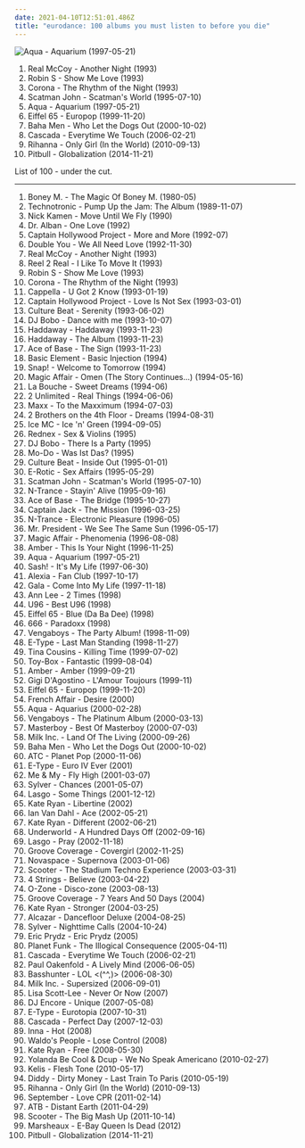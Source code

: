 ```yaml
---
date: 2021-04-10T12:51:01.486Z
title: "eurodance: 100 albums you must listen to before you die"
---
```

![Aqua - Aquarium (1997-05-21)](http://coverartarchive.org/release/6faa4168-52d1-4375-8b67-2b143a370a75/2570451062-500.jpg "Aqua - Aquarium (1997-05-21)")
<ol class="albums">
<li data-cover="https://img.discogs.com/d28tpqQucwJ9drJ-Ad8JCNBVpoI=/fit-in/371x600/filters:strip_icc():format(jpeg):mode_rgb():quality(90)/discogs-images/R-1737046-1333832985.jpeg.jpg" data-tags="90s, pop, dance" role="button">Real McCoy - Another Night (1993)</li>
<li data-cover="https://img.discogs.com/iSFCUQpS0bq14_pXSQHE8wAWPsI=/fit-in/320x320/filters:strip_icc():format(jpeg):mode_rgb():quality(90)/discogs-images/R-199092-1160064313.jpeg.jpg" data-tags="eurodance" role="button">Robin S - Show Me Love (1993)</li>
<li data-cover="http://coverartarchive.org/release/0fc72651-d79f-4dd4-91d2-7828c57ebdc9/1000576572-500.jpg" data-tags="eurodance" role="button">Corona - The Rhythm of the Night (1993)</li>
<li data-cover="http://coverartarchive.org/release/191efea3-5ed8-4faf-8f79-bdac547ebaa1/11144299719-500.jpg" data-tags="eurodance" role="button">Scatman John - Scatman's World (1995-07-10)</li>
<li data-cover="http://coverartarchive.org/release/6faa4168-52d1-4375-8b67-2b143a370a75/2570451062-500.jpg" data-tags="dance, pop, eurodance, 90s" role="button">Aqua - Aquarium (1997-05-21)</li>
<li data-cover="https://img.discogs.com/nS0Ki-zjzw2hkc92SuWBm96N3Ac=/fit-in/600x559/filters:strip_icc():format(jpeg):mode_rgb():quality(90)/discogs-images/R-2814485-1508723241-5156.jpeg.jpg" data-tags="electronic, eurodance" role="button">Eiffel 65 - Europop (1999-11-20)</li>
<li data-cover="http://coverartarchive.org/release/e1eb09f5-090f-4a15-8fa2-a8cf7c16d87d/11878814902-500.jpg" data-tags="eurodance" role="button">Baha Men - Who Let the Dogs Out (2000-10-02)</li>
<li data-cover="http://coverartarchive.org/release/bd693fb6-6fbd-4cbe-9b61-a78f18112910/28388783118-500.jpg" data-tags="dance" role="button">Cascada - Everytime We Touch (2006-02-21)</li>
<li data-cover="http://coverartarchive.org/release/2614fa40-51f9-49a2-8307-1880160009da/22593745203-500.jpg" data-tags="pop, dance-pop" role="button">Rihanna - Only Girl (In the World) (2010-09-13)</li>
<li data-cover="http://coverartarchive.org/release/370c5560-795d-478e-b034-b9f1bb06776d/9274778864-500.jpg" data-tags="pop" role="button">Pitbull - Globalization (2014-11-21)</li>
</ol>
List of 100 - under the cut.
<!-- more -->

_________________

<ol class="albums">
<li data-cover="http://coverartarchive.org/release/9375b3c1-8573-4c02-ae01-8ce10003626e/9089438130-500.jpg" data-tags="pop, easy listening, eurodance, have on vinyl, want-on-vinyl" role="button">
Boney M. - The Magic Of Boney M. (1980-05)
</li>
<li data-cover="http://coverartarchive.org/release/c5cebb29-b2eb-3280-af6b-0576f80a4030/6980862721-500.jpg" data-tags="eurodance" role="button">
Technotronic - Pump Up the Jam: The Album (1989-11-07)
</li>
<li data-cover="https://img.discogs.com/6FsQzhhz2A4-hQBp89F65E5piC4=/fit-in/300x261/filters:strip_icc():format(jpeg):mode_rgb():quality(90)/discogs-images/R-4745813-1374175184-2110.jpeg.jpg" data-tags="eurodance" role="button">
Nick Kamen - Move Until We Fly (1990)
</li>
<li data-cover="https://img.discogs.com/ZGY_GtkIsXPpX_vMr2FDO2ORKKU=/fit-in/600x593/filters:strip_icc():format(jpeg):mode_rgb():quality(90)/discogs-images/R-13418522-1553826717-8013.jpeg.jpg" data-tags="eurodance, club dance" role="button">
Dr. Alban - One Love (1992)
</li>
<li data-cover="https://img.discogs.com/ccclWdN_9z2XW_0rTw0Ui9VnoWI=/fit-in/600x596/filters:strip_icc():format(jpeg):mode_rgb():quality(90)/discogs-images/R-208583-1351360362-2268.jpeg.jpg" data-tags="eurodance" role="button">
Captain Hollywood Project - More and More (1992-07)
</li>
<li data-cover="http://coverartarchive.org/release/4443909a-3cf7-4ea7-b4a7-7b39f387f32e/24617626216-500.jpg" data-tags="eurodance" role="button">
Double You - We All Need Love (1992-11-30)
</li>
<li data-cover="https://img.discogs.com/d28tpqQucwJ9drJ-Ad8JCNBVpoI=/fit-in/371x600/filters:strip_icc():format(jpeg):mode_rgb():quality(90)/discogs-images/R-1737046-1333832985.jpeg.jpg" data-tags="90s, pop, dance" role="button">
Real McCoy - Another Night (1993)
</li>
<li data-cover="https://img.discogs.com/46dad272331b770e45c28eea695bf30f59a15b86/images/spacer.gif" data-tags="eurodance" role="button">
Reel 2 Real - I Like To Move It (1993)
</li>
<li data-cover="https://img.discogs.com/iSFCUQpS0bq14_pXSQHE8wAWPsI=/fit-in/320x320/filters:strip_icc():format(jpeg):mode_rgb():quality(90)/discogs-images/R-199092-1160064313.jpeg.jpg" data-tags="eurodance" role="button">
Robin S - Show Me Love (1993)
</li>
<li data-cover="http://coverartarchive.org/release/0fc72651-d79f-4dd4-91d2-7828c57ebdc9/1000576572-500.jpg" data-tags="eurodance" role="button">
Corona - The Rhythm of the Night (1993)
</li>
<li data-cover="http://coverartarchive.org/release/a588291e-b9c5-4d27-a9e4-25d3b1aa38c9/18106242357-500.jpg" data-tags="eurodance" role="button">
Cappella - U Got 2 Know (1993-01-19)
</li>
<li data-cover="https://img.discogs.com/P78YrBTM9Q-PoAB691k7CVGzMQo=/fit-in/600x600/filters:strip_icc():format(jpeg):mode_rgb():quality(90)/discogs-images/R-1494525-1303332793.jpeg.jpg" data-tags="eurodance" role="button">
Captain Hollywood Project - Love Is Not Sex (1993-03-01)
</li>
<li data-cover="https://img.discogs.com/miufkZLMh3CMK5BpilE2Fsb7csc=/fit-in/500x500/filters:strip_icc():format(jpeg):mode_rgb():quality(90)/discogs-images/R-2890978-1317057513.jpeg.jpg" data-tags="eurodance" role="button">
Culture Beat - Serenity (1993-06-02)
</li>
<li data-cover="https://img.discogs.com/gGpZdgD1C03_AymZqWZgv-kIZDY=/fit-in/600x578/filters:strip_icc():format(jpeg):mode_rgb():quality(90)/discogs-images/R-2040805-1260286672.jpeg.jpg" data-tags="eurodance" role="button">
DJ Bobo - Dance with me (1993-10-07)
</li>
<li data-cover="http://coverartarchive.org/release/0f34641f-a3b0-4f28-a168-397085e54e3f/11660848788-500.jpg" data-tags="dance, eurodance" role="button">
Haddaway - Haddaway (1993-11-23)
</li>
<li data-cover="http://coverartarchive.org/release/3e628ebd-769e-4848-9aa5-5b1bcbe1cc26/28882040167-500.jpg" data-tags="dance" role="button">
Haddaway - The Album (1993-11-23)
</li>
<li data-cover="http://coverartarchive.org/release/9713fc8a-1b94-4fdb-856c-1fd3530d07b8/8570302729-500.jpg" data-tags="90s, pop, dance" role="button">
Ace of Base - The Sign (1993-11-23)
</li>
<li data-cover="http://coverartarchive.org/release/9112314a-34cf-4ec7-8c57-d295ef12e052/18100481856-500.jpg" data-tags="eurodance" role="button">
Basic Element - Basic Injection (1994)
</li>
<li data-cover="http://coverartarchive.org/release/4b2d08c6-d0fb-489d-8f8a-807245398884/21095361893-500.jpg" data-tags="house, eurodance" role="button">
Snap! - Welcome to Tomorrow (1994)
</li>
<li data-cover="http://coverartarchive.org/release/5e7860b0-0de2-49b7-96f7-b69e20d24a02/8380041219-500.jpg" data-tags="eurodance" role="button">
Magic Affair - Omen (The Story Continues...) (1994-05-16)
</li>
<li data-cover="https://img.discogs.com/PV1iQieh0p53FdHTOg-hZWcVsgc=/fit-in/600x600/filters:strip_icc():format(jpeg):mode_rgb():quality(90)/discogs-images/R-314595-1428162523-2583.jpeg.jpg" data-tags="eurodance, 90s" role="button">
La Bouche - Sweet Dreams (1994-06)
</li>
<li data-cover="http://coverartarchive.org/release/1b53a0c3-fd87-49de-8148-289934160e5c/10101740213-500.jpg" data-tags="eurodance" role="button">
2 Unlimited - Real Things (1994-06-06)
</li>
<li data-cover="https://img.discogs.com/0--KbNIwLHH5nPfxZoBDjYqW_cA=/fit-in/600x600/filters:strip_icc():format(jpeg):mode_rgb():quality(90)/discogs-images/R-161154-1363497455-9013.jpeg.jpg" data-tags="eurodance" role="button">
Maxx - To the Maxximum (1994-07-03)
</li>
<li data-cover="http://coverartarchive.org/release/19f5f68e-94d8-4e50-baf3-7afcb077cb65/6674001458-500.jpg" data-tags="eurodance" role="button">
2 Brothers on the 4th Floor - Dreams (1994-08-31)
</li>
<li data-cover="http://coverartarchive.org/release/3967e6e8-a1ae-4b60-92a9-125d36a1dcb6/7355576073-500.jpg" data-tags="90s, eurodance, dance music, dance 90s, euro 90s" role="button">
Ice MC - Ice 'n' Green (1994-09-05)
</li>
<li data-cover="https://img.discogs.com/pAKaNMcVw3-Vj6P_FpeUQ6p6gXo=/fit-in/600x594/filters:strip_icc():format(jpeg):mode_rgb():quality(90)/discogs-images/R-435832-1197757353.jpeg.jpg" data-tags="eurodance" role="button">
Rednex - Sex & Violins (1995)
</li>
<li data-cover="http://coverartarchive.org/release/18b9a449-1870-4765-a544-6075577d97da/8778838307-500.jpg" data-tags="eurodance" role="button">
DJ Bobo - There Is a Party (1995)
</li>
<li data-cover="http://coverartarchive.org/release/1abf1e7e-3d9c-42cf-940e-11b05f57a739/1573772968-500.jpg" data-tags="eurodance" role="button">
Mo-Do - Was Ist Das? (1995)
</li>
<li data-cover="https://img.discogs.com/hw6MVcnl78RqszSL4uLctwx_JxE=/fit-in/600x514/filters:strip_icc():format(jpeg):mode_rgb():quality(90)/discogs-images/R-50930-1414879430-9515.jpeg.jpg" data-tags="eurodance" role="button">
Culture Beat - Inside Out (1995-01-01)
</li>
<li data-cover="http://coverartarchive.org/release/4cb89bdd-5d91-49b8-ab2d-abc643329f30/1966562832-500.jpg" data-tags="eurodance" role="button">
E-Rotic - Sex Affairs (1995-05-29)
</li>
<li data-cover="http://coverartarchive.org/release/191efea3-5ed8-4faf-8f79-bdac547ebaa1/11144299719-500.jpg" data-tags="eurodance" role="button">
Scatman John - Scatman's World (1995-07-10)
</li>
<li data-cover="http://coverartarchive.org/release/1f004355-1b02-424f-a7dc-da14d67aa4df/6421772782-500.jpg" data-tags="disco, trance, electronic, electronica, pop, dance, techno, house, 90s, eurodance, eurotrance, club-dance, dream dance, wanttohearagain" role="button">
N-Trance - Stayin' Alive (1995-09-16)
</li>
<li data-cover="https://img.discogs.com/ct56AV-If_RD7r10Q69FLoS_ONA=/fit-in/600x522/filters:strip_icc():format(jpeg):mode_rgb():quality(90)/discogs-images/R-106285-1472305848-5953.jpeg.jpg" data-tags="90s, pop, dance" role="button">
Ace of Base - The Bridge (1995-10-27)
</li>
<li data-cover="http://coverartarchive.org/release/a89276b7-da33-4ce8-993b-165784bc0095/8160789545-500.jpg" data-tags="eurodance" role="button">
Captain Jack - The Mission (1996-03-25)
</li>
<li data-cover="https://img.discogs.com/CPCt4OOj_KmUY5_qteppdXQQuFk=/fit-in/600x598/filters:strip_icc():format(jpeg):mode_rgb():quality(90)/discogs-images/R-393597-1484439237-1551.jpeg.jpg" data-tags="electronic, pop, 80s, dance, house" role="button">
N-Trance - Electronic Pleasure (1996-05)
</li>
<li data-cover="http://coverartarchive.org/release/20c919be-40a7-4f86-849c-c0ddb924e26e/26887441553-500.jpg" data-tags="eurodance" role="button">
Mr. President - We See The Same Sun (1996-05-17)
</li>
<li data-cover="https://img.discogs.com/rO27RHRs-NhKOyJwI7V7dXKv_eM=/fit-in/600x585/filters:strip_icc():format(jpeg):mode_rgb():quality(90)/discogs-images/R-1673385-1330735055.jpeg.jpg" data-tags="eurodance" role="button">
Magic Affair - Phenomenia (1996-08-08)
</li>
<li data-cover="https://img.discogs.com/k03cNdgHOXVMAorD3ex3Sm_mqjg=/fit-in/600x600/filters:strip_icc():format(jpeg):mode_rgb():quality(90)/discogs-images/R-3863585-1347301954-3216.jpeg.jpg" data-tags="pop" role="button">
Amber - This Is Your Night (1996-11-25)
</li>
<li data-cover="http://coverartarchive.org/release/6faa4168-52d1-4375-8b67-2b143a370a75/2570451062-500.jpg" data-tags="dance, pop, eurodance, 90s" role="button">
Aqua - Aquarium (1997-05-21)
</li>
<li data-cover="https://img.discogs.com/46dad272331b770e45c28eea695bf30f59a15b86/images/spacer.gif" data-tags="trance" role="button">
Sash! - It's My Life (1997-06-30)
</li>
<li data-cover="http://coverartarchive.org/release/3e0bdb40-7293-4b87-8a74-d047be479b42/6703719352-500.jpg" data-tags="dance, 90s, eurodance" role="button">
Alexia - Fan Club (1997-10-17)
</li>
<li data-cover="https://img.discogs.com/1D7NA1T1aKWHxFEVyUeUZydWUTE=/fit-in/450x450/filters:strip_icc():format(jpeg):mode_rgb():quality(90)/discogs-images/R-139570-1218256443.jpeg.jpg" data-tags="eurodance" role="button">
Gala - Come Into My Life (1997-11-18)
</li>
<li data-cover="https://img.discogs.com/Nhp9vR2PFEno3Vi-SlDvzsvmw8o=/fit-in/600x600/filters:strip_icc():format(jpeg):mode_rgb():quality(90)/discogs-images/R-635545-1556575726-3668.jpeg.jpg" data-tags="electronic, pop, british, female vocalists, dance, eurodance" role="button">
Ann Lee - 2 Times (1998)
</li>
<li data-cover="http://coverartarchive.org/release/1b63e1da-d2a4-4d66-a925-4b37eefce63a/25880069052-500.jpg" data-tags="u96, dance, techno" role="button">
U96 - Best U96 (1998)
</li>
<li data-cover="http://coverartarchive.org/release/096f5d5a-8ae2-4956-a503-5bf849c8fc80/27411662462-500.jpg" data-tags="racist country, blue da ba dee blue ice pop radio edit" role="button">
Eiffel 65 - Blue (Da Ba Dee) (1998)
</li>
<li data-cover="https://img.discogs.com/fhyZgl7Dw6zBYC-UcCFtGN3ZkH4=/fit-in/560x560/filters:strip_icc():format(jpeg):mode_rgb():quality(90)/discogs-images/R-166300-1418833529-7618.jpeg.jpg" data-tags="dance, 90s, eurodance, hard dance, not techno, teinifiilis, 666 paradox" role="button">
666 - Paradoxx (1998)
</li>
<li data-cover="https://img.discogs.com/vvBDMD0D5jl2l9w4s4M6skNLBls=/fit-in/600x598/filters:strip_icc():format(jpeg):mode_rgb():quality(90)/discogs-images/R-1381858-1295353918.jpeg.jpg" data-tags="eurodance" role="button">
Vengaboys - The Party Album! (1998-11-09)
</li>
<li data-cover="http://coverartarchive.org/release/0da3bc20-b24c-4851-aab7-3a57c1bd8646/26040115698-500.jpg" data-tags="eurodance, 90s" role="button">
E-Type - Last Man Standing (1998-11-27)
</li>
<li data-cover="http://coverartarchive.org/release/977fff9d-d6c2-325d-bb96-4bc9facccacd/12429143366-500.jpg" data-tags="trance, dance, breathless" role="button">
Tina Cousins - Killing Time (1999-07-02)
</li>
<li data-cover="http://coverartarchive.org/release/61aee67d-b676-47b5-a78c-877efb214a0e/21469582168-500.jpg" data-tags="pop, dance, eenie meenie miney mo, super-duper-man, the sailor-song" role="button">
Toy-Box - Fantastic (1999-08-04)
</li>
<li data-cover="https://img.discogs.com/_lgzgLZX-6Eus78dBrt0h-_g19w=/fit-in/600x659/filters:strip_icc():format(jpeg):mode_rgb():quality(90)/discogs-images/R-1357250-1538833078-2334.jpeg.jpg" data-tags="pop, female vocalists, dance-pop, adult contemporary, house, eurodance, love songs, freestyle, classic freestyle" role="button">
Amber - Amber (1999-09-21)
</li>
<li data-cover="https://img.discogs.com/0_m4ixcsoOpgSqkH34X50B1TOmI=/fit-in/585x529/filters:strip_icc():format(jpeg):mode_rgb():quality(90)/discogs-images/R-1667969-1235686287.jpeg.jpg" data-tags="eurodance, house, italo dance" role="button">
Gigi D'Agostino - L'Amour Toujours (1999-11)
</li>
<li data-cover="https://img.discogs.com/nS0Ki-zjzw2hkc92SuWBm96N3Ac=/fit-in/600x559/filters:strip_icc():format(jpeg):mode_rgb():quality(90)/discogs-images/R-2814485-1508723241-5156.jpeg.jpg" data-tags="electronic, eurodance" role="button">
Eiffel 65 - Europop (1999-11-20)
</li>
<li data-cover="http://coverartarchive.org/release/d964b409-e92f-3fd0-a164-b1b85d364225/15999378029-500.jpg" data-tags="eurodance" role="button">
French Affair - Desire (2000)
</li>
<li data-cover="http://coverartarchive.org/release/785b406d-fc4c-4323-861d-fb973d652fa3/19545063480-500.jpg" data-tags="pop, dance" role="button">
Aqua - Aquarius (2000-02-28)
</li>
<li data-cover="http://coverartarchive.org/release/3082ab69-698d-4159-b872-5785da2e91da/8265303126-500.jpg" data-tags="electronic, electronica, dance, dutch, eurodance, 00s, europop, crazy shadow best dance of all time, new mellenia dance" role="button">
Vengaboys - The Platinum Album (2000-03-13)
</li>
<li data-cover="http://coverartarchive.org/release/2d84890f-7d23-4b41-ac74-9cbe3aed9d15/18099509034-500.jpg" data-tags="eurodance" role="button">
Masterboy - Best Of Masterboy (2000-07-03)
</li>
<li data-cover="http://coverartarchive.org/release/744ac0f8-de89-410e-ab43-bf4228e63569/11438358332-500.jpg" data-tags="eurodance, vocal techno" role="button">
Milk Inc. - Land Of The Living (2000-09-26)
</li>
<li data-cover="http://coverartarchive.org/release/e1eb09f5-090f-4a15-8fa2-a8cf7c16d87d/11878814902-500.jpg" data-tags="eurodance" role="button">
Baha Men - Who Let the Dogs Out (2000-10-02)
</li>
<li data-cover="http://coverartarchive.org/release/48fdbc8f-394f-44b6-9ca6-c56cd51b3ba6/11386105952-500.jpg" data-tags="pop" role="button">
ATC - Planet Pop (2000-11-06)
</li>
<li data-cover="http://coverartarchive.org/release/7af89464-ae60-495c-bfae-07d9be22d84a/23102202065-500.jpg" data-tags="eurodance, life feat nana, e type" role="button">
E-Type - Euro IV Ever (2001)
</li>
<li data-cover="http://coverartarchive.org/release/39766a40-8133-4139-82ec-d64c161ece58/14519487295-500.jpg" data-tags="dance" role="button">
Me & My - Fly High (2001-03-07)
</li>
<li data-cover="http://coverartarchive.org/release/dd5f83f2-fd01-4fc8-9fc6-e8620bc6cd53/8844514503-500.jpg" data-tags="dance, trance" role="button">
Sylver - Chances (2001-05-07)
</li>
<li data-cover="http://coverartarchive.org/release/20ca4a82-abb1-48c4-8c7a-170e7511ff92/2748922226-500.jpg" data-tags="dance, trance" role="button">
Lasgo - Some Things (2001-12-12)
</li>
<li data-cover="https://img.discogs.com/jdhe2pr-HGSBMoSVPcqe69fLV_A=/fit-in/600x529/filters:strip_icc():format(jpeg):mode_rgb():quality(90)/discogs-images/R-702017-1501494507-6575.jpeg.jpg" data-tags="eurodance" role="button">
Kate Ryan - Libertine (2002)
</li>
<li data-cover="http://coverartarchive.org/release/207ea20b-a0a6-4148-b842-f0d9ffc3cb94/24473768644-500.jpg" data-tags="trance, ian van dahl" role="button">
Ian Van Dahl - Ace (2002-05-21)
</li>
<li data-cover="http://coverartarchive.org/release/bd88cc5f-85dd-4dbf-bfff-cc1a169d06c0/9408799711-500.jpg" data-tags="dance" role="button">
Kate Ryan - Different (2002-06-21)
</li>
<li data-cover="http://coverartarchive.org/release/7c35ff51-e81a-4ccc-888f-9b27c5f558f0/1630166366-500.jpg" data-tags="electronic, techno" role="button">
Underworld - A Hundred Days Off (2002-09-16)
</li>
<li data-cover="https://img.discogs.com/eEStnMkoTa4WzoaKQfSe0agLRPI=/fit-in/600x604/filters:strip_icc():format(jpeg):mode_rgb():quality(90)/discogs-images/R-96571-1604109777-6962.jpeg.jpg" data-tags="eurodance" role="button">
Lasgo - Pray (2002-11-18)
</li>
<li data-cover="http://coverartarchive.org/release/3b75fa33-51b6-4a20-96af-ba7d4ff3b86f/5586568999-500.jpg" data-tags="dance" role="button">
Groove Coverage - Covergirl (2002-11-25)
</li>
<li data-cover="http://coverartarchive.org/release/2cf3cff7-c967-49c3-a200-2c27c60cca16/12748504052-500.jpg" data-tags="trance, dance" role="button">
Novaspace - Supernova (2003-01-06)
</li>
<li data-cover="https://img.discogs.com/dYA8iHe_Huc5awOwYkgCtQ5aN1g=/fit-in/600x593/filters:strip_icc():format(jpeg):mode_rgb():quality(90)/discogs-images/R-136949-1515841853-9853.jpeg.jpg" data-tags="techno" role="button">
Scooter - The Stadium Techno Experience (2003-03-31)
</li>
<li data-cover="https://img.discogs.com/p_YHcsVDUXg_BR_KlsQj3MsDsM4=/fit-in/596x594/filters:strip_icc():format(jpeg):mode_rgb():quality(90)/discogs-images/R-1773763-1242458190.jpeg.jpg" data-tags="trance, dance" role="button">
4 Strings - Believe (2003-04-22)
</li>
<li data-cover="http://coverartarchive.org/release/e3dcd87e-37ce-4b68-a80c-c066673a786a/4194036386-500.jpg" data-tags="pop, dance" role="button">
O-Zone - Disco-zone (2003-08-13)
</li>
<li data-cover="http://coverartarchive.org/release/7ebf5816-7084-464b-886a-8e405fe3083a/5438022732-500.jpg" data-tags="groove coverage" role="button">
Groove Coverage - 7 Years And 50 Days (2004)
</li>
<li data-cover="https://img.discogs.com/5MZOrarOV25KzFOvUW8BhU3hoUY=/fit-in/600x891/filters:strip_icc():format(jpeg):mode_rgb():quality(90)/discogs-images/R-7661238-1446182157-5024.jpeg.jpg" data-tags="dance" role="button">
Kate Ryan - Stronger (2004-03-25)
</li>
<li data-cover="http://coverartarchive.org/release/2634f515-4c62-49eb-8706-c37b39b6b7a6/23256920575-500.jpg" data-tags="disco" role="button">
Alcazar - Dancefloor Deluxe (2004-08-25)
</li>
<li data-cover="https://img.discogs.com/ljYXqSR9tMYVOOod3803lQuey0M=/fit-in/600x600/filters:strip_icc():format(jpeg):mode_rgb():quality(90)/discogs-images/R-5694242-1400131615-8819.jpeg.jpg" data-tags="dance" role="button">
Sylver - Nighttime Calls (2004-10-24)
</li>
<li data-cover="http://coverartarchive.org/release/29d5ee18-17ba-4eac-9080-cd1d3bb0ffc6/4640374883-500.jpg" data-tags="dance, house" role="button">
Eric Prydz - Eric Prydz (2005)
</li>
<li data-cover="https://img.discogs.com/oxZY0ga1xWdwv2fTwwrgeT_nc4I=/fit-in/500x500/filters:strip_icc():format(jpeg):mode_rgb():quality(90)/discogs-images/R-439613-1113665005.jpg.jpg" data-tags="electronic, italian" role="button">
Planet Funk - The Illogical Consequence (2005-04-11)
</li>
<li data-cover="http://coverartarchive.org/release/bd693fb6-6fbd-4cbe-9b61-a78f18112910/28388783118-500.jpg" data-tags="dance" role="button">
Cascada - Everytime We Touch (2006-02-21)
</li>
<li data-cover="http://coverartarchive.org/release/689f013e-f404-31a6-8c86-b01e1f8b3ca4/8252727529-500.jpg" data-tags="trance, dance" role="button">
Paul Oakenfold - A Lively Mind (2006-06-05)
</li>
<li data-cover="http://coverartarchive.org/release/9db99a93-9326-4caf-8793-6464418fe114/15206166626-500.jpg" data-tags="dance" role="button">
Basshunter - LOL <(^^,)> (2006-08-30)
</li>
<li data-cover="https://img.discogs.com/vXogQiJ0-l3McOqRTp4p5WCBvNI=/fit-in/368x367/filters:strip_icc():format(jpeg):mode_rgb():quality(90)/discogs-images/R-2138077-1266076816.jpeg.jpg" data-tags="eurodance, eurotrance, my own albums" role="button">
Milk Inc. - Supersized (2006-09-01)
</li>
<li data-cover="https://img.discogs.com/xI_dtY9BuYAtrzYjgL_1KmIO2nQ=/fit-in/600x598/filters:strip_icc():format(jpeg):mode_rgb():quality(90)/discogs-images/R-1633790-1251665496.jpeg.jpg" data-tags="disco, pop, british, dance, eurodance, 00s, europop" role="button">
Lisa Scott-Lee - Never Or Now (2007)
</li>
<li data-cover="https://img.discogs.com/ThcwaK376HyObFbrNxShIYkoGpA=/fit-in/600x600/filters:strip_icc():format(jpeg):mode_rgb():quality(90)/discogs-images/R-977007-1179943102.jpeg.jpg" data-tags="eurodance" role="button">
DJ Encore - Unique (2007-05-08)
</li>
<li data-cover="http://coverartarchive.org/release/730945b4-3d77-4bc6-8cc4-99092e8e1eea/8188012666-500.jpg" data-tags="eurodance" role="button">
E-Type - Eurotopia (2007-10-31)
</li>
<li data-cover="http://coverartarchive.org/release/01384d33-152d-4d93-92db-c3d28bebc553/8366882984-500.jpg" data-tags="dance" role="button">
Cascada - Perfect Day (2007-12-03)
</li>
<li data-cover="https://img.discogs.com/4_84IG9Pi_SxIUxhhBgojrsPrqg=/fit-in/593x538/filters:strip_icc():format(jpeg):mode_rgb():quality(90)/discogs-images/R-2109879-1292153200.jpeg.jpg" data-tags="dance, inna hot" role="button">
Inna - Hot (2008)
</li>
<li data-cover="https://img.discogs.com/fe-JlWogcccXbyX20AaH2YTEUE8=/fit-in/600x457/filters:strip_icc():format(jpeg):mode_rgb():quality(90)/discogs-images/R-1715306-1238772561.jpeg.jpg" data-tags="dance, eurodance, europop, eurovision 2009, mike andrews sex" role="button">
Waldo's People - Lose Control (2008)
</li>
<li data-cover="http://coverartarchive.org/release/a61c5a2c-7bc7-4f79-b0bb-7c669fc47817/5813347705-500.jpg" data-tags="pop, dance, kate ryan" role="button">
Kate Ryan - Free (2008-05-30)
</li>
<li data-cover="http://coverartarchive.org/release/75cc7390-a1e9-4609-aa75-5917b353c237/9438908387-500.jpg" data-tags="house, boogie" role="button">
Yolanda Be Cool & Dcup - We No Speak Americano (2010-02-27)
</li>
<li data-cover="http://coverartarchive.org/release/6c2fa6d9-edf3-43d9-a695-6710f3f89e0f/2267907104-500.jpg" data-tags="electronic, dance" role="button">
Kelis - Flesh Tone (2010-05-17)
</li>
<li data-cover="http://coverartarchive.org/release/1ca7d52e-e60b-4a65-812b-95e268ca588e/2419336392-500.jpg" data-tags="hip hop" role="button">
Diddy - Dirty Money - Last Train To Paris (2010-05-19)
</li>
<li data-cover="http://coverartarchive.org/release/2614fa40-51f9-49a2-8307-1880160009da/22593745203-500.jpg" data-tags="pop, dance-pop" role="button">
Rihanna - Only Girl (In the World) (2010-09-13)
</li>
<li data-cover="http://coverartarchive.org/release/ad1c56d1-ae09-4270-9ff3-5e12df7eadf5/6305581895-500.jpg" data-tags="electropop, dance-pop, eurodance, eletronic, electrodance" role="button">
September - Love CPR (2011-02-14)
</li>
<li data-cover="http://coverartarchive.org/release/bf7d92bd-310f-4603-8dc8-9fb059743f6f/7452826439-500.jpg" data-tags="electronic, electronica, dance, progressive trance, vocal trance, eurodance, atb, new age trance, new age fusion, new age aesthetics, new age collection, new age electronica, trance new age, upbeat new age, new age electronic, dance new age, new age party music, new age groovin, new age trance artists, new age trance music" role="button">
ATB - Distant Earth (2011-04-29)
</li>
<li data-cover="https://img.discogs.com/eYIX7NgPApXv1XcMCmrJJP6jm7I=/fit-in/600x619/filters:strip_icc():format(jpeg):mode_rgb():quality(90)/discogs-images/R-7362515-1439830986-3810.jpeg.jpg" data-tags="trance, electronic, pop, hardcore, dubstep, dance, techno, house, rave, eurodance, scooter, edm, hardstyle" role="button">
Scooter - The Big Mash Up (2011-10-14)
</li>
<li data-cover="https://img.discogs.com/m-hJdN0j0ENG44NF64-XOwF4rDE=/fit-in/500x500/filters:strip_icc():format(jpeg):mode_rgb():quality(90)/discogs-images/R-7688748-1446770663-9600.jpeg.jpg" data-tags="synthpop, eurodance, 10s, outtakes, 21st century, 010s" role="button">
Marsheaux - E-Bay Queen Is Dead (2012)
</li>
<li data-cover="http://coverartarchive.org/release/370c5560-795d-478e-b034-b9f1bb06776d/9274778864-500.jpg" data-tags="pop" role="button">
Pitbull - Globalization (2014-11-21)
</li>
</ol>